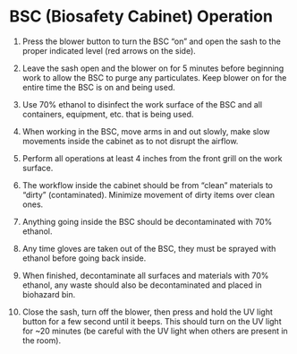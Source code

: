 # BSC (Biosafety Cabinet) Operation

1. Press the blower button to turn the BSC “on” and open the sash to the proper indicated level (red arrows on the side).

2. Leave the sash open and the blower on for 5 minutes before beginning work to allow the BSC to purge any particulates. Keep blower on for the entire time the BSC is on and being used.

3. Use 70% ethanol to disinfect the work surface of the BSC and all containers, equipment, etc. that is being used.

4. When working in the BSC, move arms in and out slowly, make slow movements inside the cabinet as to not disrupt the airflow.

5. Perform all operations at least 4 inches from the front grill on the work surface.

6. The workflow inside the cabinet should be from “clean” materials to “dirty” (contaminated). Minimize movement of dirty items over clean ones.

7. Anything going inside the BSC should be decontaminated with 70% ethanol.

8. Any time gloves are taken out of the BSC, they must be sprayed with ethanol before going back inside.

9. When finished, decontaminate all surfaces and materials with 70% ethanol, any waste should also be decontaminated and placed in biohazard bin.

10. Close the sash, turn off the blower, then press and hold the UV light button for a few second until it beeps. This should turn on the UV light for ~20 minutes (be careful with the UV light when others are present in the room).
